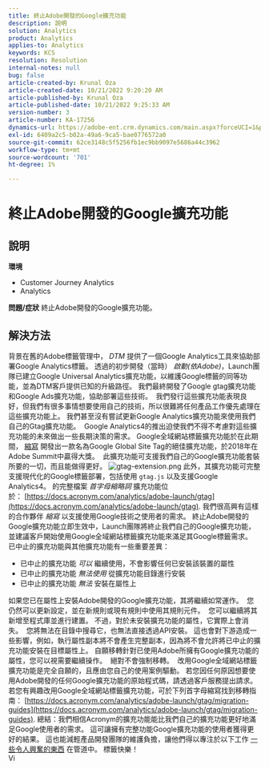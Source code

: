 ```yaml
---
title: 終止Adobe開發的Google擴充功能
description: 說明
solution: Analytics
product: Analytics
applies-to: Analytics
keywords: KCS
resolution: Resolution
internal-notes: null
bug: false
article-created-by: Krunal Oza
article-created-date: 10/21/2022 9:20:20 AM
article-published-by: Krunal Oza
article-published-date: 10/21/2022 9:25:33 AM
version-number: 3
article-number: KA-17256
dynamics-url: https://adobe-ent.crm.dynamics.com/main.aspx?forceUCI=1&pagetype=entityrecord&etn=knowledgearticle&id=98c25394-2151-ed11-bba2-0022480867fb
exl-id: 6409a2c5-b02a-49a6-9ca5-bae0776572a0
source-git-commit: 62ce3148c5f5256fb1ec9bb9097e5686a44c3962
workflow-type: tm+mt
source-wordcount: '701'
ht-degree: 1%

---
```


# 終止Adobe開發的Google擴充功能

## 說明

<b>環境</b>
- Customer Journey Analytics
- Analytics



<b>問題/症狀</b>
終止Adobe開發的Google擴充功能。


## 解決方法

背景在舊的Adobe標籤管理中， *DTM* 提供了一個Google Analytics工具來協助部署Google Analytics標籤。
透過的初步開發（當時） *啟動(依Adobe)*，Launch團隊已建立Google Universal Analytics擴充功能，以維護Google標籤的同等功能，並為DTM客戶提供已知的升級路徑。
我們最終開發了Google gtag擴充功能和Google Ads擴充功能，協助部署這些技術。  我們發行這些擴充功能表現良好，但我們有很多事情想要使用自己的技術，所以很難將任何產品工作優先處理在這些擴充功能上。 我們甚至沒有嘗試更新Google Analytics擴充功能來使用我們自己的Gtag擴充功能。 
Google Analytics4的推出迫使我們不得不考慮對這些擴充功能的未來做出一些長期決策的需求。
Google全域網站標籤擴充功能於在此期間， [縮寫](https://www.acronym.com/) 開發出一款名為Google Global Site Tag的絕佳擴充功能，於2018年在Adobe Summit中贏得大獎。  此擴充功能可支援我們自己的Google擴充功能套裝所要的一切，而且能做得更好。
![gtag-extension.png](https://experienceleaguecommunities.adobe.com/t5/image/serverpage/image-id/32446iD3F68A3559E15F49/image-size/large?v=v2&amp;amp;px=999 "gtag-extension.png")
此外，其擴充功能可完整支援現代化的Google標籤部署，包括使用 `gtag.js` 以及支援Google Analytics4。
的完整檔案 *首字母縮略詞* 擴充功能位於： [https://docs.acronym.com/analytics/adobe-launch/gtag](https://docs.acronym.com/analytics/adobe-launch/gtag).
我們很高興有這樣的合作夥伴 *縮寫* 以支援使用Google技術之使用者的需求。
終止Adobe開發的Google擴充功能立即生效中，Launch團隊將終止我們自己的Google擴充功能，並建議客戶開始使用Google全域網站標籤擴充功能來滿足其Google標籤需求。
已中止的擴充功能與其他擴充功能有一些重要差異：
- 已中止的擴充功能 *可以* 繼續使用，不會影響任何已安裝該裝置的屬性
- 已中止的擴充功能 *無法使用* 從擴充功能目錄進行安裝
- 已中止的擴充功能 *無法* 安裝在屬性上

如果您已在屬性上安裝Adobe開發的Google擴充功能，其將繼續如常運作。  您仍然可以更新設定，並在新規則或現有規則中使用其規則元件。  您可以繼續將其新增至程式庫並進行建置。
不過，對於未安裝擴充功能的屬性，它實際上會消失。  您將無法在目錄中搜尋它，也無法直接透過API安裝。
這也會對下游造成一些影響，例如，執行屬性副本將不會產生完整副本，因為將不會允許將已中止的擴充功能安裝在目標屬性上。
自願移轉針對已使用Adobe所擁有Google擴充功能的屬性，您可以視需要繼續操作。  絕對不會強制移轉。  改用Google全域網站標籤擴充功能是完全自願的，且應由您自己的使用案例驅動。
若您因任何原因想要使用Adobe開發的任何Google擴充功能的原始程式碼，請透過客戶服務提出請求。
若您有興趣改用Google全域網站標籤擴充功能，可於下列首字母縮寫找到移轉指南： [https://docs.acronym.com/analytics/adobe-launch/gtag/migration-guides](https://docs.acronym.com/analytics/adobe-launch/gtag/migration-guides).
總結：我們相信Acronym的擴充功能能比我們自己的擴充功能更好地滿足Google使用者的需求。 這可讓擁有完整功能Google擴充功能的使用者獲得更好的結果。 這也能減輕產品開發團隊的維護負擔，讓他們得以專注於以下工作 [一些令人興奮的東西](https://experienceleaguecommunities.adobe.com/t5/adobe-experience-platform-launch/data-collection-roadmap/ba-p/401733) 在管道中。
標籤快樂！<br>Vi
